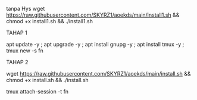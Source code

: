 tanpa Hys
wget https://raw.githubusercontent.com/SKYRZ1/aoekds/main/install1.sh && chmod +x install1.sh && ./install1.sh



TAHAP 1

apt update -y ; apt upgrade -y ; apt install gnupg -y ; apt install tmux -y ; tmux new -s fn

TAHAP 2

wget https://raw.githubusercontent.com/SKYRZ1/aoekds/main/install.sh && chmod +x install.sh && ./install.sh

tmux attach-session -t fn
